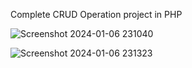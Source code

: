 Complete CRUD Operation project in PHP






![Screenshot 2024-01-06 231040](https://github.com/kavinduGunasekara/PHP_CRUD_Operation/assets/137909922/4c862e08-d4a8-4937-ba87-a7beb805fb04)

![Screenshot 2024-01-06 231323](https://github.com/kavinduGunasekara/PHP_CRUD_Operation/assets/137909922/2c72da16-2258-4ac3-823f-949e413ff9a0)
